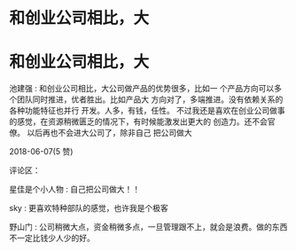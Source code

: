 # 和创业公司相比，大

# 和创业公司相比，大

池建强 : 和创业公司相比，大公司做产品的优势很多，比如一 个产品方向可以多个团队同时推进，优者胜出。比如产品大 方向对了，多端推进。没有依赖关系的各种功能特征也并行 开发。人多，有钱，任性。 不过我还是喜欢在创业公司做事 的感觉，在资源稍微匮乏的情况下，有时候能激发出更大的 创造力。还不会官僚。 以后再也不会进大公司了，除非自己 把公司做大

2018-06-07(5 赞)

评论区：

星佳是个小人物 : 自己把公司做大！！

sky : 更喜欢特种部队的感觉，也许我是个极客

野山门 : 公司稍微大点，资金稍微多点，一旦管理跟不上，就会是浪费。做的东西不一定比钱少人少的好。